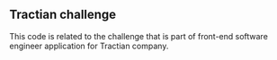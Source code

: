 ## Tractian challenge

This code is related to the challenge that is part of front-end software engineer application for Tractian company.
